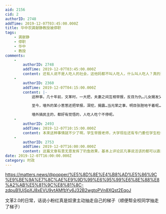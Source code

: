 ```yaml
---
aid: 2156
cid: 2
authorID: 2748
addTime: 2019-12-07T03:45:00.000Z
title: 华中农龚献静教授被停职
tags:
    - 龚献静
    - 停职
    - 华中
    - 教授
comments:
    -
        authorID: 2748
        addTime: 2019-12-07T03:45:00.000Z
        content: 还有人说不是人吃人的社会，这他妈都不叫人吃人，什么叫人吃人？真的要两脚羊才叫人吃人？
    -
        authorID: 2360
        addTime: 2019-12-07T04:15:00.000Z
        content: |-
            这种亊，几十年前，文革时，一大把，夫妻之间互相举报，反目为仇…儿女揭发父母，划清界限的，屡见不鲜…

            至今，墙外的某小葱葱还把举报，深挖，揭露…当光荣之事，明目张胆地干着呢…，

            墙外搞民主的，都好有觉悟的，人吃人吃个不停呢。
    -
        authorID: 2493
        addTime: 2019-12-07T10:15:00.000Z
        content: 本来这种事情就不少了啊，学生举报老师，大学现在还有专门委任学生检举老师的组织，而且是公开的
    -
        authorID: 2753
        addTime: 2019-12-07T16:00:00.000Z
        content: 这篇文章有意无意发挥了钓鱼效果，基本上评论区凡事说活该的都可以直接屏蔽了。matters刚好最近开发了这个功能。
date: 2019-12-07T16:00:00.000Z
category: 时政
---
```


https://matters.news/@popper/%E5%8D%8E%E4%B8%AD%E5%86%9C%E9%BE%9A%E7%8C%AE%E9%9D%99%E6%95%99%E6%8E%88%E8%A2%AB%E5%81%9C%E8%81%8C-zdpuB1UjSpXJ8xEVU9vtAMfbYy6J32B2wgtoPVn8XQst2EqoJ

文革2.0的日常，话说小粉红真是奴隶主动抽走自己的梯子（顺便帮全校同学抽走了梯子）
